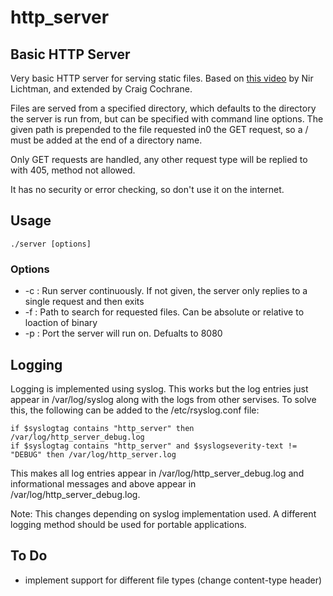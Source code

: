 # http_server
## Basic HTTP Server
Very basic HTTP server for serving static files. Based on [this video](https://www.youtube.com/watch?v=2HrYIl6GpYg) by Nir Lichtman, and extended by Craig Cochrane.

Files are served from a specified directory, which defaults to the directory the server is run from, but can be specified with command line options. The given path is prepended to the file requested in0 the GET request, so a / must be added at the end of a directory name.

Only GET requests are handled, any other request type will be replied to with 405, method not allowed.

It has no security or error checking, so don't use it on the internet.

## Usage
```./server [options]```

### Options
- -c : Run server continuously. If not given, the server only replies to a single request and then exits
- -f : Path to search for requested files.  Can be absolute or relative to loaction of binary
- -p : Port the server will run on. Defualts to 8080

## Logging
Logging is implemented using syslog. This works but the log entries just appear in /var/log/syslog along with the logs from other servises. To solve this, the following can be added to the /etc/rsyslog.conf file:
```
if $syslogtag contains "http_server" then /var/log/http_server_debug.log 
if $syslogtag contains "http_server" and $syslogseverity-text != "DEBUG" then /var/log/http_server.log
```

This makes all log entries appear in /var/log/http_server_debug.log and informational messages and above appear in /var/log/http_server_debug.log.

Note: This changes depending on syslog implementation used. A different logging method should be used for portable applications.

## To Do
- implement support for different file types (change content-type header)
